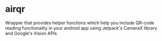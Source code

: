 # airqr
Wrapper that provides helper functions which help you include QR-code reading functionality in your android app using Jetpack's CameraX library and Google's Vision APIs
